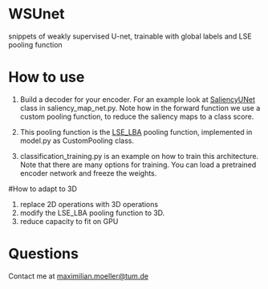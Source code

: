 # WSUnet
snippets of weakly supervised U-net, trainable with global labels and LSE pooling function

# How to use
1. Build a decoder for your encoder. For an example look at [SaliencyUNet](https://github.com/maxunterwegs/WSUnet/blob/22f5ca8e0a2ba0cbf356d79ba9003eb06301ef68/saliency_map_net.py#L666) class in saliency_map_net.py.
Note how in the forward function we use a custom pooling function, to reduce the saliency maps to a class score.

2. This pooling function is the [LSE_LBA](model.py) pooling function, implemented in model.py as CustomPooling class.

3. classification_training.py is an example on how to train this architecture. 
Note that there are many options for training. You can load a pretrained encoder network and freeze the weights. 

#How to adapt to 3D
1. replace 2D operations with 3D operations
2. modify the LSE_LBA pooling function to 3D. 
3. reduce capacity to fit on GPU

# Questions
Contact me at maximilian.moeller@tum.de
